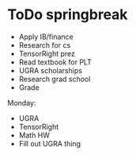 # ToDo springbreak

- Apply IB/finance
- Research for cs
- TensorRight prez
- Read textbook for PLT
- UGRA scholarships
- Research grad school
- Grade 


Monday:
- UGRA
- TensorRight
- Math HW 
- Fill out UGRA thing
